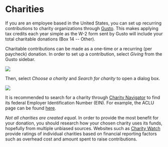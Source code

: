 # Charities

If you are an employee based in the United States, you can set up recurring contributions to charity organizations through [Gusto](https://manage.gusto.com/giving). This makes applying tax credits each year simple as the W-2 form sent by Gusto will include your total charitable donations (Box 14 -- Other).

Charitable contributions can be made as a one-time or a recurring (per paycheck) donation. In order to set up a contribution, select _Giving_ from the Gusto sidebar.

![](https://storage.googleapis.com/sourcegraph-assets/gusto-giving-sidebar.png)

Then, select _Choose a charity_ and _Search for charity_ to open a dialog box.

![](https://storage.googleapis.com/sourcegraph-assets/gusto-giving-modal.png)

It is recommended to search for a charity through [Charity Navigator](https://www.charitynavigator.org) to find its federal Employer Identification Number (EIN). For example, the ACLU page can be found [here](https://www.charitynavigator.org/index.cfm?bay=search.summary&orgid=3247).

*Not all charities are created equal*. In order to provide the most benefit for your donation, you should research how your chosen charity uses its funds, hopefully from multiple unbiased sources. Websites such as [Charity Watch](https://www.charitywatch.org/top-rated-charities) provide ratings of individual charities based on financial reporting factors such as overhead cost and amount spent to raise contributions.
